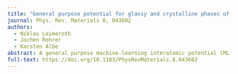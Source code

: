 ```yaml
---
title: "General purpose potential for glassy and crystalline phases of Cu-Zr alloys based on the ACE formalism"
journal: Phys. Rev. Materials 8, 043602
authors:
  - Niklas Leimeroth
  - Jochen Rohrer
  - Karsten Albe
abstract: A general purpose machine-learning interatomic potential (MLIP) for the Cu-Zr system is presented based on the atomic cluster expansion formalism [R. Drautz, Phys. Rev. B 99, 014104 (2019)]. By using an extensive set of Cu-Zr training data generated withdensity functional theory, this potential describes a wide range of properties of crystalline as well as amorphous phases within the whole compositional range. Therefore, the machine learning interatomic potential (MLIP) can reproduce the experimental phase diagram and amorphous structure with considerably improved accuracy. A massively different short-range order compared to classica interatomic potentials is found in glassy Cu-Zr samples, shedding light on the role of the full icosahedral motif in the material. Tensile tests of B2-CuZr inclusions in an Cu50⁢Zr50 amorphous matrix reveal the occurrence of martensitic phase transformations in this crystal-glass nanocomposite.
full-text: https://doi.org/10.1103/PhysRevMaterials.8.043602
---
```

